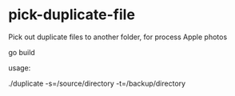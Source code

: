# pick-duplicate-file

Pick out duplicate files to another folder, for process Apple photos

go build

usage:

./duplicate -s=/source/directory -t=/backup/directory
